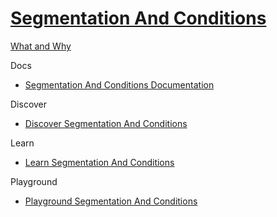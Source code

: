 # [Segmentation And Conditions]()

[What and Why]()

Docs

 - [Segmentation And Conditions Documentation](https://doc.sitecore.com/en/developers/90/sitecore-experience-platform/segmentation-engine.html)

Discover

 - [Discover Segmentation And Conditions]()

Learn

 - [Learn Segmentation And Conditions]()

Playground

 - [Playground Segmentation And Conditions]()